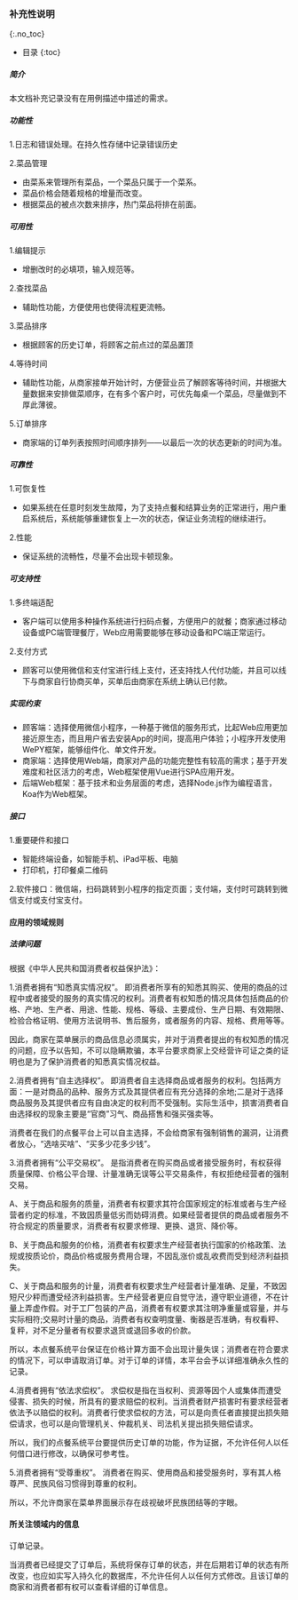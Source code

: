 ### 补充性说明
{:.no_toc}

* 目录
{:toc}

##### 简介
本文档补充记录没有在用例描述中描述的需求。

##### 功能性

1.日志和错误处理。在持久性存储中记录错误历史

2.菜品管理
* 由菜系来管理所有菜品，一个菜品只属于一个菜系。
* 菜品价格会随着规格的增量而改变。
* 根据菜品的被点次数来排序，热门菜品将排在前面。

##### 可用性
1.编辑提示
* 增删改时的必填项，输入规范等。

2.查找菜品
* 辅助性功能，方便使用也使得流程更流畅。

3.菜品排序
* 根据顾客的历史订单，将顾客之前点过的菜品置顶

4.等待时间
* 辅助性功能，从商家接单开始计时，方便营业员了解顾客等待时间，并根据大量数据来安排做菜顺序，在有多个客户时，可优先每桌一个菜品，尽量做到不厚此薄彼。

5.订单排序
* 商家端的订单列表按照时间顺序排列——以最后一次的状态更新的时间为准。


##### 可靠性
1.可恢复性

* 如果系统在任意时刻发生故障，为了支持点餐和结算业务的正常进行，用户重启系统后，系统能够重建恢复上一次的状态，保证业务流程的继续进行。

2.性能

* 保证系统的流畅性，尽量不会出现卡顿现象。

##### 可支持性
1.多终端适配

* 客户端可以使用多种操作系统进行扫码点餐，方便用户的就餐；商家通过移动设备或PC端管理餐厅，Web应用需要能够在移动设备和PC端正常运行。

2.支付方式

* 顾客可以使用微信和支付宝进行线上支付，还支持找人代付功能，并且可以线下与商家自行协商买单，买单后由商家在系统上确认已付款。

##### 实现约束
* 顾客端：选择使用微信小程序，一种基于微信的服务形式，比起Web应用更加接近原生态，而且用户省去安装App的时间，提高用户体验；小程序开发使用WePY框架，能够组件化、单文件开发。
* 商家端：选择使用Web端，商家对产品的功能完整性有较高的需求；基于开发难度和社区活力的考虑，Web框架使用Vue进行SPA应用开发。
* 后端Web框架：基于技术和业务层面的考虑，选择Node.js作为编程语言，Koa作为Web框架。

##### 接口
1.重要硬件和接口
* 智能终端设备，如智能手机、iPad平板、电脑
* 打印机，打印餐桌二维码

2.软件接口：微信端，扫码跳转到小程序的指定页面；支付端，支付时可跳转到微信支付或支付宝支付。

#### 应用的领域规则
##### 法律问题
根据《中华人民共和国消费者权益保护法》：

1.消费者拥有“知悉真实情况权”。
即消费者所享有的知悉其购买、使用的商品的过程中或者接受的服务的真实情况的权利。消费者有权知悉的情况具体包括商品的价格、产地、生产者、用途、性能、规格、等级、主要成份、生产日期、有效期限、检验合格证明、使用方法说明书、售后服务，或者服务的内容、规格、费用等等。

因此，商家在菜单展示的商品信息必须属实，并对于消费者提出的有权知悉的情况的问题，应予以告知，不可以隐瞒欺骗，本平台要求商家上交经营许可证之类的证明也是为了保护消费者的知悉真实情况权益。

2.消费者拥有“自主选择权”。
即消费者自主选择商品或者服务的权利。包括两方面：一是对商品的品种、服务方式及其提供者应有充分选择的余地;二是对于选择商品服务及其提供者应有自由决定的权利而不受强制。实际生活中，损害消费者自由选择权的现象主要是“官商”习气、商品搭售和强买强卖等。

消费者在我们的点餐平台上可以自主选择，不会给商家有强制销售的漏洞，让消费者放心，“选啥买啥”、“买多少花多少钱”。

3.消费者拥有“公平交易权”。
是指消费者在购买商品或者接受服务时，有权获得质量保障、价格公平合理、计量准确无误等公平交易条件，有权拒绝经营者的强制交易。

A、关于商品和服务的质量，消费者有权要求其符合国家规定的标准或者与生产经营者约定的标准，不致因质量低劣而妨碍消费。如果经营者提供的商品或者服务不符合规定的质量要求，消费者有权要求修理、更换、退货、降价等。

B、关于商品和服务的价格，消费者有权要求生产经营者执行国家的价格政策、法规或按质论价，商品价格或服务费用合理，不因乱涨价或乱收费而受到经济利益损失。

C、关于商品和服务的计量，消费者有权要求生产经营者计量准确、足量，不致因短尺少秤而遭受经济利益损害。生产经营者更应自觉守法，遵守职业道德，不在计量上弄虚作假。对于工厂包装的产品，消费者有权要求其注明净重量或容量，并与实际相符;交易时计量的商品，消费者有权查明度量、衡器是否准确，有权看秤、复秤，对不足分量者有权要求退货或退回多收的价款。

所以，本点餐系统平台保证在价格计算方面不会出现计量失误；消费者在符合要求的情况下，可以申请取消订单。对于订单的详情，本平台会予以详细准确永久性的记录。

4.消费者拥有“依法求偿权”。
求偿权是指在当权利、资源等因个人或集体而遭受侵害、损失的时候，所具有的要求赔偿的权利。当消费者财产损害时有要求经营者依法予以赔偿的权利。消费者行使求偿权的方法，可以是向责任者直接提出损失赔偿请求，也可以是向管理机关、仲裁机关、司法机关提出损失赔偿请求。

所以，我们的点餐系统平台要提供历史订单的功能，作为证据，不允许任何人以任何借口进行修改，以确保可参考性。

5.消费者拥有“受尊重权”。
消费者在购买、使用商品和接受服务时，享有其人格尊严、民族风俗习惯得到尊重的权利。

所以，不允许商家在菜单界面展示存在歧视破坏民族团结等的字眼。

#### 所关注领域内的信息
订单记录。

当消费者已经提交了订单后，系统将保存订单的状态，并在后期若订单的状态有所改变，也应如实写入持久化的数据库，不允许任何人以任何方式修改。且该订单的商家和消费者都有权可以查看详细的订单信息。
